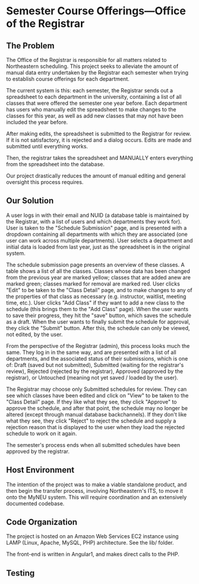 # Semester Course Offerings—Office of the Registrar

## The Problem

The Office of the Registrar is responsible for all matters related to Northeastern scheduling. This project seeks to alleviate the amount of manual data entry undertaken by the Registrar each semester when trying to establish course offerings for each department.

The current system is this: each semester, the Registrar sends out a spreadsheet to each department in the university, containing a list of all classes that were offered the semester one year before. Each department has users who manually edit the spreadsheet to make changes to the classes for this year, as well as add new classes that may not have been included the year before.

After making edits, the spreadsheet is submitted to the Registrar for review. If it is not satisfactory, it is rejected and a dialog occurs. Edits are made and submitted until everything works.

Then, the registrar takes the spreadsheet and MANUALLY enters everything from the spreadsheet into the database.

Our project drastically reduces the amount of manual editing and general oversight this process requires.

## Our Solution

A user logs in with their email and NUID (a database table is maintained by the Registrar, with a list of users and which departments they work for). User is taken to the "Schedule Submission" page, and is presented with a dropdown containing all departments with which they are associated (one user can work across multiple departments). User selects a department and initial data is loaded from last year, just as the spreadsheet is in the original system.

The schedule submission page presents an overview of these classes. A table shows a list of all the classes. Classes whose data has been changed from the previous year are marked yellow; classes that are added anew are marked green; classes marked for removal are marked red. User clicks "Edit" to be taken to the "Class Detail" page, and to make changes to any of the properties of that class as necessary (e.g. instructor, waitlist, meeting time, etc.). User clicks "Add Class" if they want to add a new class to the schedule (this brings them to the "Add Class" page). When the user wants to save their progress, they hit the "save" button, which saves the schedule as a draft. When the user wants to finally submit the schedule for approval, they click the "Submit" button. After this, the schedule can only be viewed, not edited, by the user.

From the perspective of the Registrar (admin), this process looks much the same. They log in in the same way, and are presented with a list of all departments, and the associated status of their submissions, which is one of: Draft (saved but not submitted), Submitted (waiting for the registrar's review), Rejected (rejected by the registrar), Approved (approved by the registrar), or Untouched (meaning not yet saved / loaded by the user).

The Registrar may choose only Submitted schedules for review. They can see which classes have been edited and click on "View" to be taken to the "Class Detail" page. If they like what they see, they click "Approve" to approve the schedule, and after that point, the schedule may no longer be altered (except through manual database backchannels). If they don't like what they see, they click "Reject" to reject the schedule and supply a rejection reason that is displayed to the user when they load the rejected schedule to work on it again.

The semester's process ends when all submitted schedules have been approved by the registrar.

## Host Environment

The intention of the project was to make a viable standalone product, and then begin the transfer process, involving Northeastern's ITS, to move it onto the MyNEU system. This will require coordination and an extensively documented codebase.

## Code Organization

The project is hosted on an Amazon Web Services EC2 instance using LAMP (Linux, Apache, MySQL, PHP) architecture. See the lib/ folder.

The front-end is written in Angular1, and makes direct calls to the PHP.

## Testing


